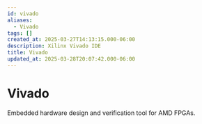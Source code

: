 ```yaml
---
id: vivado
aliases:
  - Vivado
tags: []
created_at: 2025-03-27T14:13:15.000-06:00
description: Xilinx Vivado IDE
title: Vivado
updated_at: 2025-03-28T20:07:42.000-06:00
---
```


# Vivado

Embedded hardware design and verification tool for AMD FPGAs.
